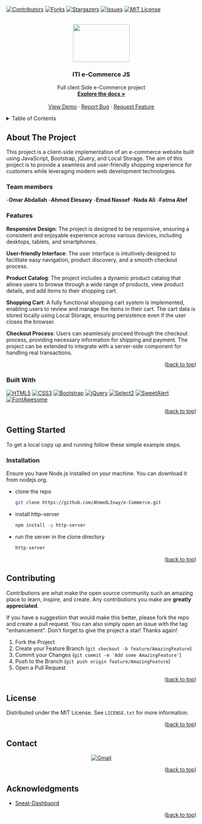 
<a name="readme-top"></a>

<!-- PROJECT SHIELDS -->
[![Contributors][contributors-shield]][contributors-url]
[![Forks][forks-shield]][forks-url]
[![Stargazers][stars-shield]][stars-url]
[![Issues][issues-shield]][issues-url]
[![MIT License][license-shield]][license-url]



<!-- PROJECT LOGO -->
<br />
<div align="center">
  <a href="https://github.com/AhmedL3swy/e-Commerce">
    <img src="https://i.ibb.co/bzFrFxJ/logo.png alt="Logo" width="150" height="100">
  </a>

  <h3 align="center">ITI e-Commerce JS</h3>

  <p align="center">
    Full clent Side e-Commerce project 
    <br />
    <a href="https://github.com/AhmedL3swy/e-Commerce"><strong>Explore the docs »</strong></a>
    <br />
    <br />
    <a href="https://iti-ecommerce.onrender.com/">View Demo</a>
    ·
    <a href="https://github.com/AhmedL3swy/e-Commerce/issues">Report Bug</a>
    ·
    <a href="https://github.com/AhmedL3swy/e-Commerce/issues">Request Feature</a>
  </p>
</div>



<!-- TABLE OF CONTENTS -->
<details>
  <summary>Table of Contents</summary>
  <ol>
    <li>
      <a href="#about-the-project">About The Project</a>
      <ul>
        <li><a href="#built-with">Built With</a></li>
      </ul>
    </li>
    <li>
      <a href="#getting-started">Getting Started</a>
      <ul>
        <li><a href="#installation">Installation</a></li>
      </ul>
    </li>
    <li><a href="#contributing">Contributing</a></li>
    <li><a href="#license">License</a></li>
    <li><a href="#contact">Contact</a></li>
    <li><a href="#acknowledgments">Acknowledgments</a></li>
  </ol>
</details>



<!-- ABOUT THE PROJECT -->
## About The Project
This project is a client-side implementation of an e-commerce website built using JavaScript, Bootstrap, jQuery, and Local Storage. The aim of this project is to provide a seamless and user-friendly shopping experience for customers while leveraging modern web development technologies.

### Team members
-**Omar Abdallah**
-**Ahmed Elesawy**
-**Emad Nassef**
-**Nada Ali**
-**Fatma Atef**

### Features
**Responsive Design**: The project is designed to be responsive, ensuring a consistent and enjoyable experience across various devices, including desktops, tablets, and smartphones.

**User-friendly Interface**: The user interface is intuitively designed to facilitate easy navigation, product discovery, and a smooth checkout process.

**Product Catalog**: The project includes a dynamic product catalog that allows users to browse through a wide range of products, view product details, and add items to their shopping cart.

**Shopping Cart**: A fully functional shopping cart system is implemented, enabling users to review and manage the items in their cart. The cart data is stored locally using Local Storage, ensuring persistence even if the user closes the browser.

**Checkout Process**: Users can seamlessly proceed through the checkout process, providing necessary information for shipping and payment. The project can be extended to integrate with a server-side component for handling real transactions.

<p align="right">(<a href="#readme-top">back to top</a>)</p>



### Built With
[![HTML5](https://img.shields.io/badge/HTML5-E34F26?style=for-the-badge&logo=html5&logoColor=white)](https://developer.mozilla.org/en-US/docs/Web/HTML)
[![CSS3](https://img.shields.io/badge/CSS3-1572B6?style=for-the-badge&logo=css3&logoColor=white)](https://developer.mozilla.org/en-US/docs/Web/CSS)
[![Bootstrap](https://img.shields.io/badge/Bootstrap-563D7C?style=for-the-badge&logo=bootstrap&logoColor=white)](https://getbootstrap.com)
[![jQuery](https://img.shields.io/badge/jQuery-0769AD?style=for-the-badge&logo=jquery&logoColor=white)](https://jquery.com)
[![Select2](https://img.shields.io/badge/Select2-6E40C9?style=for-the-badge)](https://select2.org/)
[![SweetAlert](https://img.shields.io/badge/SweetAlert-2B60DE?style=for-the-badge)](https://sweetalert2.github.io/)
[![FontAwesome](https://img.shields.io/badge/FontAwesome-339AF0?style=for-the-badge&logo=font-awesome&logoColor=white)](https://fontawesome.com/)
<p align="right">(<a href="#readme-top">back to top</a>)</p>



<!-- GETTING STARTED -->
## Getting Started

To get a local copy up and running follow these simple example steps.

### Installation

Ensure you have Node.js installed on your machine. You can download it from nodejs.org.
* clone the repo
  ```sh
  git clone https://github.com/AhmedL3swy/e-Commerce.git
  ```
* install http-server
  ```sh
  npm install -g http-server
  ```
* run the server in the clone directory
  ```sh
  http-server
  ```

<!-- ## Demo -->



<!-- ROADMAP
## Roadmap

- [ ] 
- [x]  -->


<p align="right">(<a href="#readme-top">back to top</a>)</p>



<!-- CONTRIBUTING -->
## Contributing

Contributions are what make the open source community such an amazing place to learn, inspire, and create. Any contributions you make are **greatly appreciated**.

If you have a suggestion that would make this better, please fork the repo and create a pull request. You can also simply open an issue with the tag "enhancement".
Don't forget to give the project a star! Thanks again!

1. Fork the Project
2. Create your Feature Branch (`git checkout -b feature/AmazingFeature`)
3. Commit your Changes (`git commit -m 'Add some AmazingFeature'`)
4. Push to the Branch (`git push origin feature/AmazingFeature`)
5. Open a Pull Request

<p align="right">(<a href="#readme-top">back to top</a>)</p>



<!-- LICENSE -->
## License

Distributed under the MIT License. See `LICENSE.txt` for more information.

<p align="right">(<a href="#readme-top">back to top</a>)</p>



<!-- CONTACT -->
## Contact

<p align="center">
<a href="mailto:ahmed.a.alesawy@gmail.com">
  <img src="https://img.shields.io/badge/-Ahmed.A.ALesawy-D14836?style=for-the-badge&logo=gmail&logoColor=white" alt="Gmail">
</a> </p>

<p align="right">(<a href="#readme-top">back to top</a>)</p>



<!-- ACKNOWLEDGMENTS -->
## Acknowledgments
* [Sneat-Dashbaord](https://themeselection.com/item/sneat-free-bootstrap-html-admin-template/)

<p align="right">(<a href="#readme-top">back to top</a>)</p>



<!-- MARKDOWN LINKS & IMAGES -->
<!-- Sheilds -->
[contributors-shield]: https://img.shields.io/github/contributors/AhmedL3swy/e-Commerce.svg?style=for-the-badge
[contributors-url]: https://github.com/AhmedL3swy/e-Commerce/graphs/contributors
[forks-shield]: https://img.shields.io/github/forks/AhmedL3swy/e-Commerce.svg?style=for-the-badge
[forks-url]: https://github.com/AhmedL3swy/e-Commerce/network/members
[stars-shield]: https://img.shields.io/github/stars/AhmedL3swy/e-Commerce.svg?style=for-the-badge
[stars-url]: https://github.com/AhmedL3swy/e-Commerce/stargazers
[issues-shield]: https://img.shields.io/github/issues/AhmedL3swy/e-Commerce.svg?style=for-the-badge
[issues-url]: https://github.com/AhmedL3swy/e-Commerce/issues
[license-shield]: https://img.shields.io/github/license/AhmedL3swy/e-Commerce.svg?style=for-the-badge
[license-url]: https://github.com/AhmedL3swy/e-Commerce/blob/master/LICENSE.txt
<!-- End Shields -->
